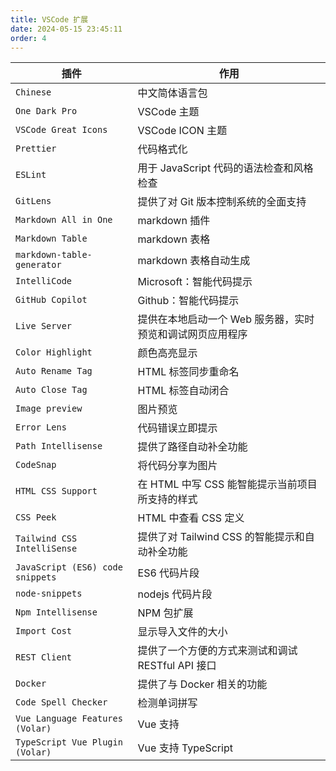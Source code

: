 ```yaml
---
title: VSCode 扩展
date: 2024-05-15 23:45:11
order: 4
---
```


| 插件                             | 作用                                                      |
| -------------------------------- | --------------------------------------------------------- |
| `Chinese`                        | 中文简体语言包                                            |
| `One Dark Pro`                   | VSCode 主题                                               |
| `VSCode Great Icons`             | VSCode ICON 主题                                          |
| `Prettier`                       | 代码格式化                                                |
| `ESLint`                         | 用于 JavaScript 代码的语法检查和风格检查                  |
| `GitLens`                        | 提供了对 Git 版本控制系统的全面支持                       |
| `Markdown All in One`            | markdown 插件                                             |
| `Markdown Table`                 | markdown 表格                                             |
| `markdown-table-generator`       | markdown 表格自动生成                                     |
| `IntelliCode`                    | Microsoft：智能代码提示                                   |
| `GitHub Copilot`                 | Github：智能代码提示                                      |
| `Live Server`                    | 提供在本地启动一个 Web 服务器，实时预览和调试网页应用程序 |
| `Color Highlight`                | 颜色高亮显示                                              |
| `Auto Rename Tag`                | HTML 标签同步重命名                                       |
| `Auto Close Tag`                 | HTML 标签自动闭合                                         |
| `Image preview`                  | 图片预览                                                  |
| `Error Lens`                     | 代码错误立即提示                                          |
| `Path Intellisense`              | 提供了路径自动补全功能                                    |
| `CodeSnap`                       | 将代码分享为图片                                          |
| `HTML CSS Support`               | 在 HTML 中写 CSS 能智能提示当前项目所支持的样式           |
| `CSS Peek`                       | HTML 中查看 CSS 定义                                      |
| `Tailwind CSS IntelliSense`      | 提供了对 Tailwind CSS 的智能提示和自动补全功能            |
| `JavaScript (ES6) code snippets` | ES6 代码片段                                              |
| `node-snippets`                  | nodejs 代码片段                                           |
| `Npm Intellisense`               | NPM 包扩展                                                |
| `Import Cost`                    | 显示导入文件的大小                                        |
| `REST Client`                    | 提供了一个方便的方式来测试和调试 RESTful API 接口         |
| `Docker`                         | 提供了与 Docker 相关的功能                                |
| `Code Spell Checker`             | 检测单词拼写                                              |
| `Vue Language Features (Volar)`  | Vue 支持                                                  |
| `TypeScript Vue Plugin (Volar)`  | Vue 支持 TypeScript                                       |
